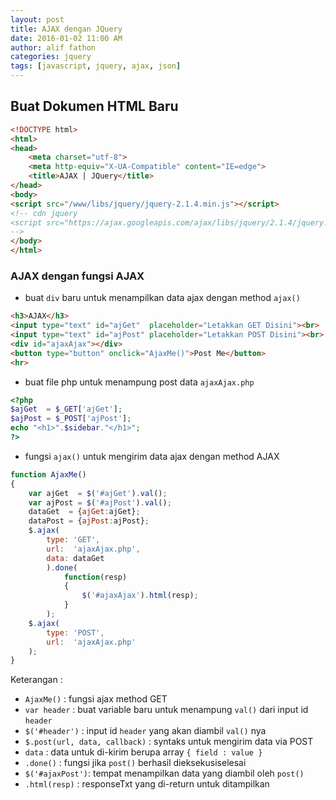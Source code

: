 ```yaml
---
layout: post
title: AJAX dengan JQuery
date: 2016-01-02 11:00 AM
author: alif fathon
categories: jquery
tags: [javascript, jquery, ajax, json]
---
```


## Buat Dokumen HTML Baru ##

```html
<!DOCTYPE html>
<html>
<head>
	<meta charset="utf-8">
	<meta http-equiv="X-UA-Compatible" content="IE=edge">
	<title>AJAX | JQuery</title>
</head>
<body>
<script src="/www/libs/jquery/jquery-2.1.4.min.js"></script>
<!-- cdn jquery
<script src="https://ajax.googleapis.com/ajax/libs/jquery/2.1.4/jquery.min.js"></script>
-->
</body>
</html>
```

<!--more-->

### AJAX dengan fungsi AJAX ###

- buat `div` baru untuk menampilkan data ajax dengan method `ajax()`

```html
<h3>AJAX</h3>
<input type="text" id="ajGet"  placeholder="Letakkan GET Disini"><br>
<input type="text" id="ajPost" placeholder="Letakkan POST Disini"><br>
<div id="ajaxAjax"></div>
<button type="button" onclick="AjaxMe()">Post Me</button>
<hr>
```

- buat file php untuk menampung post data `ajaxAjax.php`

```php
<?php
$ajGet  = $_GET['ajGet'];
$ajPost = $_POST['ajPost'];
echo "<h1>".$sidebar."</h1>";
?>
```

- fungsi `ajax()` untuk mengirim data ajax dengan method AJAX

```js
function AjaxMe()
{
	var ajGet  = $('#ajGet').val();
	var ajPost = $('#ajPost').val();
	dataGet  = {ajGet:ajGet};
	dataPost = {ajPost:ajPost};
	$.ajax(
		type: 'GET',
		url:  'ajaxAjax.php',
		data: dataGet
		).done(
			function(resp)
			{
				$('#ajaxAjax').html(resp);
			}
		);
	$.ajax(
		type: 'POST',
		url:  'ajaxAjax.php'
	);
}
```

Keterangan :
 - `AjaxMe()`      : fungsi ajax method GET
 - `var header`    : buat variable baru untuk menampung `val()` dari input id `header`
 - `$('#header')`  : input id `header` yang akan diambil `val()` nya
 - `$.post(url, data, callback)` : syntaks untuk mengirim data via POST
 - `data`          : data untuk di-kirim berupa array `{ field : value }`
 - `.done()`       : fungsi jika `post()` berhasil dieksekusiselesai
 - `$('#ajaxPost')`: tempat menampilkan data yang diambil oleh `post()`
 - `.html(resp)`   : responseTxt yang di-return untuk ditampilkan